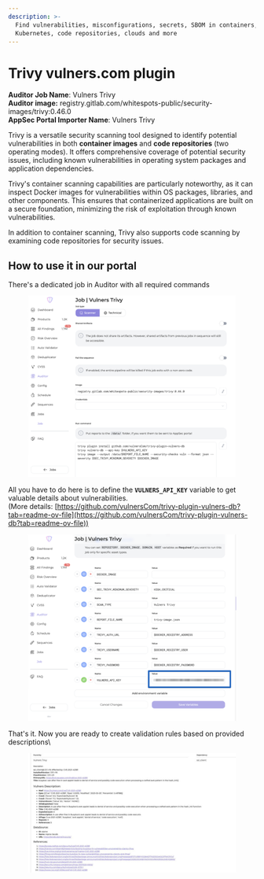 ```yaml
---
description: >-
  Find vulnerabilities, misconfigurations, secrets, SBOM in containers,
  Kubernetes, code repositories, clouds and more
---
```


# Trivy vulners.com plugin

**Auditor Job Name**: Vulners Trivy\
**Auditor image:** registry.gitlab.com/whitespots-public/security-images/trivy:0.46.0\
**AppSec Portal Importer Name**: Vulners Trivy

Trivy is a versatile security scanning tool designed to identify potential vulnerabilities in both **container images** and **code repositories** (two operating modes). It offers comprehensive coverage of potential security issues, including known vulnerabilities in operating system packages and application dependencies.

Trivy's container scanning capabilities are particularly noteworthy, as it can inspect Docker images for vulnerabilities within OS packages, libraries, and other components. This ensures that containerized applications are built on a secure foundation, minimizing the risk of exploitation through known vulnerabilities.

In addition to container scanning, Trivy also supports code scanning by examining code repositories for security issues.

## How to use it in our portal

There's a dedicated job in Auditor with all required commands

<figure><img src="../../../../../.gitbook/assets/image (137).png" alt=""><figcaption></figcaption></figure>

All you have to do here is to define the **`VULNERS_API_KEY`** variable to get valuable details about vulnerabilities. \
(More details: [https://github.com/vulnersCom/trivy-plugin-vulners-db?tab=readme-ov-file](https://github.com/vulnersCom/trivy-plugin-vulners-db?tab=readme-ov-file))

<figure><img src="../../../../../.gitbook/assets/image (138).png" alt=""><figcaption></figcaption></figure>

That's it. Now you are ready to create validation rules based on provided descriptions\


<figure><img src="../../../../../.gitbook/assets/vulners trivy.jpeg" alt=""><figcaption></figcaption></figure>

